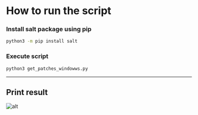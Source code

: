 # How to run the script

### Install salt package using pip
```bash
python3 -m pip install salt
```

### Execute script
```bash
python3 get_patches_windowws.py
```
<hr/>

## Print result
![alt](https://i.imgur.com/myzewcu.png)
